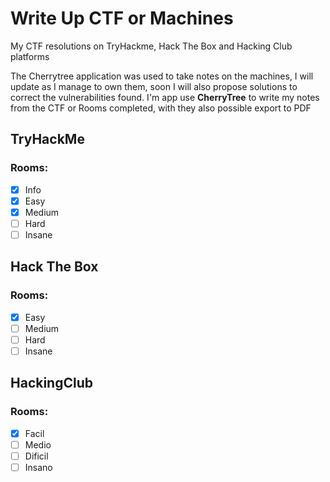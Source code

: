# Write Up CTF or Machines
My CTF resolutions on TryHackme, Hack The Box and Hacking Club platforms
<p> 
The Cherrytree application was used to take notes on the machines, I will update as I manage to own them, soon I will also propose solutions to 
correct the vulnerabilities found.
I'm app use <strong>CherryTree</strong> to write my notes from the CTF or Rooms completed, with they also possible export to PDF
</p>

## TryHackMe
### Rooms:
- [x] Info
- [x] Easy
- [x] Medium
- [ ] Hard
- [ ] Insane

## Hack The Box
### Rooms:
- [x] Easy
- [ ] Medium
- [ ] Hard
- [ ] Insane

## HackingClub
### Rooms:
- [x] Facil
- [ ] Medio
- [ ] Dificil
- [ ] Insano
